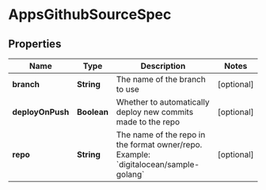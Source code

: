 

# AppsGithubSourceSpec


## Properties

| Name | Type | Description | Notes |
|------------ | ------------- | ------------- | -------------|
|**branch** | **String** | The name of the branch to use |  [optional] |
|**deployOnPush** | **Boolean** | Whether to automatically deploy new commits made to the repo |  [optional] |
|**repo** | **String** | The name of the repo in the format owner/repo. Example: &#x60;digitalocean/sample-golang&#x60; |  [optional] |



